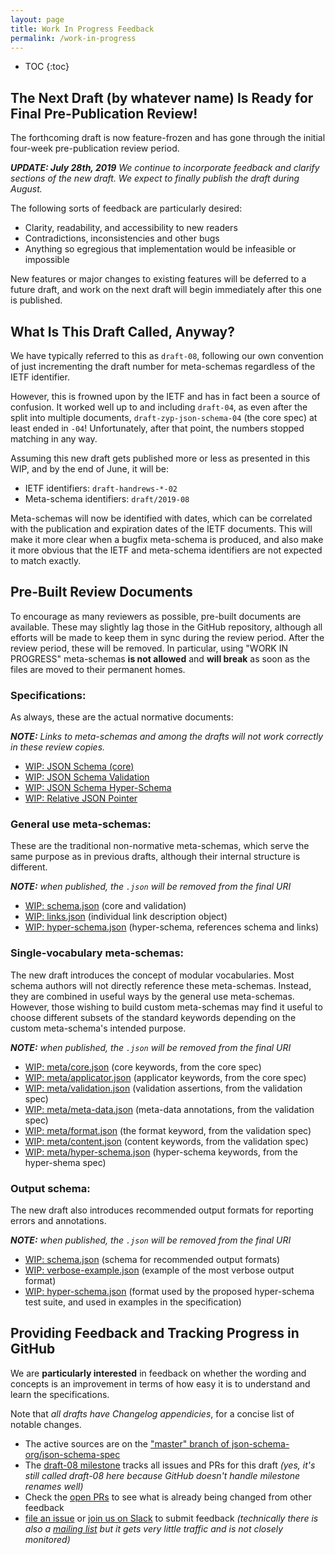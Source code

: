 ```yaml
---
layout: page
title: Work In Progress Feedback
permalink: /work-in-progress
---
```


* TOC
{:toc}

## The Next Draft (by whatever name) Is Ready for Final Pre-Publication Review!

The forthcoming draft is now feature-frozen and has gone through the initial four-week pre-publication review period.

_**UPDATE: July 28th, 2019** We continue to incorporate feedback and clarify sections of the new draft.  We expect to finally publish the draft during August._

The following sorts of feedback are particularly desired:

* Clarity, readability, and accessibility to new readers
* Contradictions, inconsistencies and other bugs
* Anything so egregious that implementation would be infeasible or impossible

New features or major changes to existing features will be deferred to a future draft,
and work on the next draft will begin immediately after this one is published.

## What Is This Draft Called, Anyway?

We have typically referred to this as `draft-08`, following our own convention of just
incrementing the draft number for meta-schemas regardless of the IETF identifier.

However, this is frowned upon by the IETF and has in fact been a source of confusion.
It worked well up to and including `draft-04`, as even after the split into multiple
documents, `draft-zyp-json-schema-04` (the core spec) at least ended in `-04`!
Unfortunately, after that point, the numbers stopped matching in any way.

Assuming this new draft gets published more or less as presented in this WIP,
and by the end of June, it will be:

* IETF identifiers: `draft-handrews-*-02`
* Meta-schema identifiers: `draft/2019-08`

Meta-schemas will now be identified with dates, which can be correlated with the publication
and expiration dates of the IETF documents.  This will make it more clear when a bugfix
meta-schema is produced, and also make it more obvious that the IETF and meta-schema identifiers
are not expected to match exactly.

## Pre-Built Review Documents

To encourage as many reviewers as possible, pre-built documents are available.  These may
slightly lag those in the GitHub repository, although all efforts will be made to keep them
in sync during the review period.  After the review period, these will be removed.  In particular,
using "WORK IN PROGRESS" meta-schemas **is not allowed** and **will break** as soon as the files
are moved to their permanent homes.

### Specifications:

As always, these are the actual normative documents:

_**NOTE:** Links to meta-schemas and among the drafts will not work correctly in these review copies._

* [WIP: JSON Schema (core)](/work-in-progress/WIP-jsonschema-core.html)
* [WIP: JSON Schema Validation](/work-in-progress/WIP-jsonschema-validation.html)
* [WIP: JSON Schema Hyper-Schema](/work-in-progress/WIP-jsonschema-hyperschema.html)
* [WIP: Relative JSON Pointer](/work-in-progress/WIP-relative-json-pointer.html)

### General use meta-schemas:

These are the traditional non-normative meta-schemas, which serve the same purpose as
in previous drafts, although their internal structure is different.

_**NOTE:** when published, the `.json` will be removed from the final URI_

* [WIP: schema.json](/work-in-progress/WIP-schema.json) (core and validation)
* [WIP: links.json](/work-in-progress/WIP-links.json) (individual link description object)
* [WIP: hyper-schema.json](/work-in-progress/WIP-hyper-schema.json) (hyper-schema, references schema and links)

### Single-vocabulary meta-schemas:

The new draft introduces the concept of modular vocabularies.  Most schema authors will not directly
reference these meta-schemas.  Instead, they are combined in useful ways by the general use meta-schemas.
However, those wishing to build custom meta-schemas may find it useful to choose different subsets of
the standard keywords depending on the custom meta-schema's intended purpose.

_**NOTE:** when published, the `.json` will be removed from the final URI_

* [WIP: meta/core.json](/work-in-progress/meta/WIP-core.json) (core keywords, from the core spec)
* [WIP: meta/applicator.json](/work-in-progress/meta/WIP-applicator.json) (applicator keywords, from the core spec)
* [WIP: meta/validation.json](/work-in-progress/meta/WIP-validation.json) (validation assertions, from the validation spec)
* [WIP: meta/meta-data.json](/work-in-progress/meta/WIP-meta-data.json) (meta-data annotations, from the validation spec)
* [WIP: meta/format.json](/work-in-progress/meta/WIP-format.json) (the format keyword, from the validation spec)
* [WIP: meta/content.json](/work-in-progress/meta/WIP-content.json) (content keywords, from the validation spec)
* [WIP: meta/hyper-schema.json](/work-in-progress/meta/WIP-hyper-schema.json) (hyper-schema keywords, from the hyper-shema spec)

### Output schema:

The new draft also introduces recommended output formats for reporting errors and annotations.

_**NOTE:** when published, the `.json` will be removed from the final URI_

* [WIP: schema.json](/work-in-progress/output/WIP-schema.json) (schema for recommended output formats)
* [WIP: verbose-example.json](/work-in-progress/output/WIP-verbose-example.json) (example of the most verbose output format)
* [WIP: hyper-schema.json](/work-in-progress/output/WIP-hyper-schema.json) (format used by the proposed hyper-schema test suite, and used in examples in the specification)

## Providing Feedback and Tracking Progress in GitHub

We are **particularly interested** in feedback on whether the wording and concepts is an
improvement in terms of how easy it is to understand and learn the specifications.

Note that _all drafts have Changelog appendicies_, for a concise list of notable changes.

* The active sources are on the
["master" branch of json-schema-org/json-schema-spec](https://github.com/json-schema-org/json-schema-spec)
* The [draft-08 milestone](https://github.com/json-schema-org/json-schema-spec/milestone/6)
  tracks all issues and PRs for this draft
  _(yes, it's still called draft-08 here because GitHub doesn't handle milestone renames well)_
* Check the [open PRs](https://github.com/json-schema-org/json-schema-spec/pulls)
  to see what is already being changed from other feedback
* [file an issue](https://github.com/json-schema-org/json-schema-spec/issues/new?milestone=draft-08)
  or [join us on Slack](https://join.slack.com/t/json-schema/shared_invite/enQtMjk1NDcyNDI2NTAwLTcyYmYwMjdmMmUxNzZjYzIxNGU2YjdkNzdlOGZiNjIwNDI2M2Y3NmRkYjA4YmMwODMwYjgyOTFlNWZjZjAyNjg) to submit feedback
  _(technically there is also a [mailing list](https://groups.google.com/forum/#!forum/json-schema) but it gets very little traffic and is not closely monitored)_

